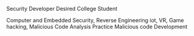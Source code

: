 Security Developer Desired College Student

Computer and Embedded Security, Reverse Engineering 
iot, VR, Game hacking, Malicious Code Analysis Practice
Malicious code Development 

